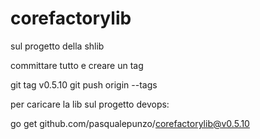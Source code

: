 # corefactorylib

sul progetto della shlib

committare tutto e creare un tag

git tag v0.5.10
git push origin --tags

per caricare la lib sul progetto devops:

go get github.com/pasqualepunzo/corefactorylib@v0.5.10
